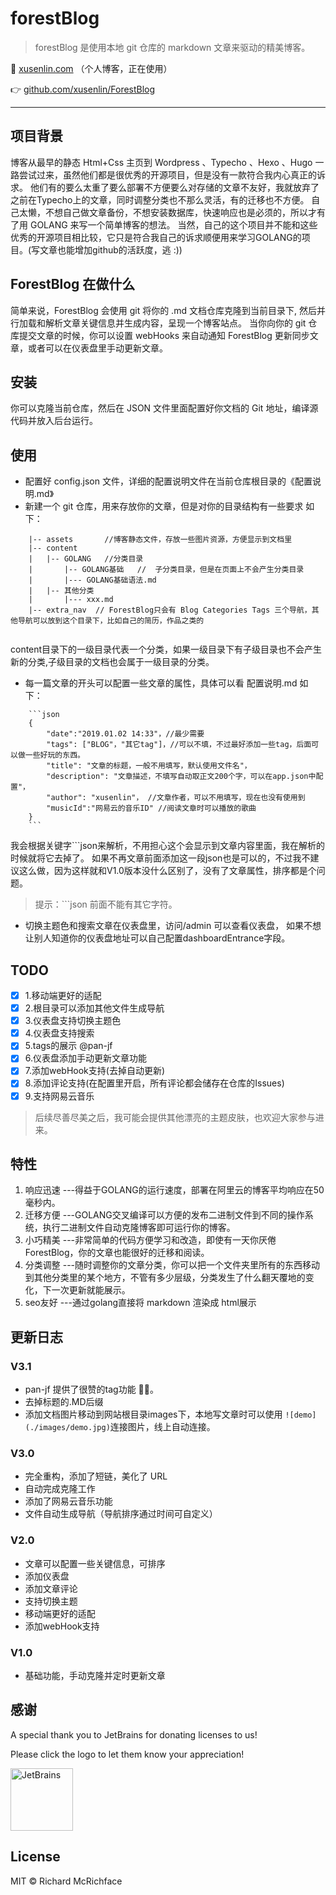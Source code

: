 # forestBlog

> forestBlog 是使用本地 git 仓库的 markdown 文章来驱动的精美博客。


:chestnut:  [xusenlin.com](http://xusenlin.com) （个人博客，正在使用）

:point_right:  [github.com/xusenlin/ForestBlog](https://github.com/xusenlin/ForestBlog)

---  

## 项目背景
博客从最早的静态 Html+Css 主页到 Wordpress 、Typecho 、Hexo 、Hugo 一路尝试过来，虽然他们都是很优秀的开源项目，但是没有一款符合我内心真正的诉求。
他们有的要么太重了要么部署不方便要么对存储的文章不友好，我就放弃了之前在Typecho上的文章，同时调整分类也不那么灵活，有的迁移也不方便。
自己太懒，不想自己做文章备份，不想安装数据库，快速响应也是必须的，所以才有了用 GOLANG 来写一个简单博客的想法。
当然，自己的这个项目并不能和这些优秀的开源项目相比较，它只是符合我自己的诉求顺便用来学习GOLANG的项目。(写文章也能增加github的活跃度，逃 :))

## ForestBlog 在做什么


简单来说，ForestBlog 会使用 git 将你的 .md 文档仓库克隆到当前目录下, 然后并行加载和解析文章关键信息并生成内容，呈现一个博客站点。
当你向你的 git 仓库提交文章的时候，你可以设置 webHooks 来自动通知 ForestBlog 更新同步文章，或者可以在仪表盘里手动更新文章。


## 安装

你可以克隆当前仓库，然后在 JSON 文件里面配置好你文档的 Git 地址，编译源代码并放入后台运行。


## 使用

- 配置好 config.json 文件，详细的配置说明文件在当前仓库根目录的《配置说明.md》
- 新建一个 git 仓库，用来存放你的文章，但是对你的目录结构有一些要求
如下：
```
    |-- assets       //博客静态文件，存放一些图片资源，方便显示到文档里
    |-- content
    |   |-- GOLANG   //分类目录
    |       |-- GOLANG基础   //  子分类目录，但是在页面上不会产生分类目录
    |       |--- GOLANG基础语法.md   
    |   |-- 其他分类
    |       |--- xxx.md
    |-- extra_nav  // ForestBlog只会有 Blog Categories Tags 三个导航，其他导航可以放到这个目录下，比如自己的简历，作品之类的
    
```
content目录下的一级目录代表一个分类，如果一级目录下有子级目录也不会产生新的分类,子级目录的文档也会属于一级目录的分类。

- 每一篇文章的开头可以配置一些文章的属性，具体可以看 配置说明.md
如下：
```
    ```json
    {
        "date":"2019.01.02 14:33"，//最少需要
        "tags": ["BLOG"，"其它tag"]，//可以不填，不过最好添加一些tag，后面可以做一些好玩的东西。
        "title": "文章的标题，一般不用填写，默认使用文件名"，
        "description": "文章描述，不填写自动取正文200个字，可以在app.json中配置"，
        "author": "xusenlin"， //文章作者，可以不用填写，现在也没有使用到
        "musicId":"网易云的音乐ID" //阅读文章时可以播放的歌曲
    }
    ```
```
我会根据关键字```json来解析，不用担心这个会显示到文章内容里面，我在解析的时候就将它去掉了。
如果不再文章前面添加这一段json也是可以的，不过我不建议这么做，因为这样就和V1.0版本没什么区别了，没有了文章属性，排序都是个问题。


> 提示：```json 前面不能有其它字符。

- 切换主题色和搜索文章在仪表盘里，访问/admin 可以查看仪表盘，
如果不想让别人知道你的仪表盘地址可以自己配置dashboardEntrance字段。


## TODO
- [x] 1.移动端更好的适配
- [x] 2.根目录可以添加其他文件生成导航
- [x] 3.仪表盘支持切换主题色
- [x] 4.仪表盘支持搜索
- [x] 5.tags的展示 @pan-jf 
- [x] 6.仪表盘添加手动更新文章功能
- [x] 7.添加webHook支持(去掉自动更新)
- [x] 8.添加评论支持(在配置里开启，所有评论都会储存在仓库的Issues)
- [x] 9.支持网易云音乐

> 后续尽善尽美之后，我可能会提供其他漂亮的主题皮肤，也欢迎大家参与进来。

## 特性

1. 响应迅速  ---得益于GOLANG的运行速度，部署在阿里云的博客平均响应在50毫秒内。
2. 迁移方便  ---GOLANG交叉编译可以方便的发布二进制文件到不同的操作系统，执行二进制文件自动克隆博客即可运行你的博客。
3. 小巧精美  ---非常简单的代码方便学习和改造，即使有一天你厌倦ForestBlog，你的文章也能很好的迁移和阅读。
4. 分类调整  ---随时调整你的文章分类，你可以把一个文件夹里所有的东西移动到其他分类里的某个地方，不管有多少层级，分类发生了什么翻天覆地的变化，下一次更新就能展示。
5. seo友好  ---通过golang直接将 markdown 渲染成 html展示

## 更新日志
### V3.1
* pan-jf 提供了很赞的tag功能 👍🏻。
* 去掉标题的.MD后缀
* 添加文档图片移动到网站根目录images下，本地写文章时可以使用 ```![demo](./images/demo.jpg)```连接图片，线上自动连接。

### V3.0
* 完全重构，添加了短链，美化了 URL 
* 自动完成克隆工作
* 添加了网易云音乐功能
* 文件自动生成导航（导航排序通过时间可自定义）

### V2.0
* 文章可以配置一些关键信息，可排序
* 添加仪表盘
* 添加文章评论
* 支持切换主题
* 移动端更好的适配
* 添加webHook支持

### V1.0
* 基础功能，手动克隆并定时更新文章


##  感谢

A special thank you to JetBrains for donating licenses to us!

Please click the logo to let them know your appreciation!

<a href="https://www.jetbrains.com/?from=ForestBlog"><img src="resources/images/jetbrains.png" width="100" alt="JetBrains"/></a>

## License

MIT © Richard McRichface
